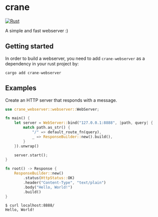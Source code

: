 # crane
[![Rust](https://github.com/Pranjal-Patel/crane/actions/workflows/rust.yml/badge.svg)](https://github.com/Pranjal-Patel/crane/actions/workflows/rust.yml)

A simple and fast webserver :)

## Getting started
In order to build a webserver, you need to add `crane-webserver` as a dependency in your rust project by:
```
cargo add crane-webserver
```


## Examples

Create an HTTP server that responds with a message.

```rust
use crane_webserver::webserver::WebServer;

fn main() {
    let server = WebServer::bind("127.0.0.1:8888", |path, query| {
        match path.as_str() {
            "/" => default_route_fn(query),
            _ => ResponseBuilder::new().build(),
        }
    }).unwrap()

    server.start();
}

fn root() -> Response {
    ResponseBuilder::new()
        .status(HttpStatus::OK)
        .header("Content-Type", "text/plain")
        .body("Hello, World!")
        .build()
}
```

```
$ curl localhost:8888/
Hello, World!
```
